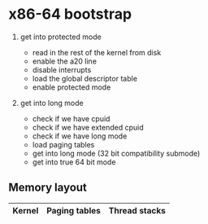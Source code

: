 # x86-64 bootstrap
1. get into protected mode
    * read in the rest of the kernel from disk
    * enable the a20 line
    * disable interrupts
    * load the global descriptor table
    * enable protected mode

2. get into long mode
    * check if we have cpuid
    * check if we have extended cpuid
    * check if we have long mode
    * load paging tables
    * get into long mode (32 bit compatibility submode)
    * get into true 64 bit mode

## Memory layout
| Kernel | Paging tables | Thread stacks |
|--------|---------------|---------------|
